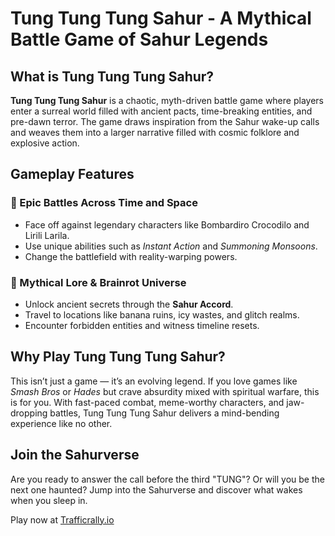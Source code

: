 <h1>Tung Tung Tung Sahur - A Mythical Battle Game of Sahur Legends</h1>

  <h2>What is Tung Tung Tung Sahur?</h2>
  <p><strong>Tung Tung Tung Sahur</strong> is a chaotic, myth-driven battle game where players enter a surreal world filled with ancient pacts, time-breaking entities, and pre-dawn terror. The game draws inspiration from the Sahur wake-up calls and weaves them into a larger narrative filled with cosmic folklore and explosive action.</p>

  <h2>Gameplay Features</h2>
  <h3>🔹 Epic Battles Across Time and Space</h3>
  <ul>
    <li>Face off against legendary characters like Bombardiro Crocodilo and Lirili Larila.</li>
    <li>Use unique abilities such as <em>Instant Action</em> and <em>Summoning Monsoons</em>.</li>
    <li>Change the battlefield with reality-warping powers.</li>
  </ul>

  <h3>🔹 Mythical Lore & Brainrot Universe</h3>
  <ul>
    <li>Unlock ancient secrets through the <strong>Sahur Accord</strong>.</li>
    <li>Travel to locations like banana ruins, icy wastes, and glitch realms.</li>
    <li>Encounter forbidden entities and witness timeline resets.</li>
  </ul>

  <h2>Why Play Tung Tung Tung Sahur?</h2>
  <p>This isn’t just a game — it’s an evolving legend. If you love games like <em>Smash Bros</em> or <em>Hades</em> but crave absurdity mixed with spiritual warfare, this is for you. With fast-paced combat, meme-worthy characters, and jaw-dropping battles, Tung Tung Tung Sahur delivers a mind-bending experience like no other.</p>

  <h2>Join the Sahurverse</h2>
  <p>Are you ready to answer the call before the third "TUNG"? Or will you be the next one haunted? Jump into the Sahurverse and discover what wakes when you sleep in.</p>
Play now at <a href="https://trafficrally.io">Trafficrally.io</a>
</body>
</html>
